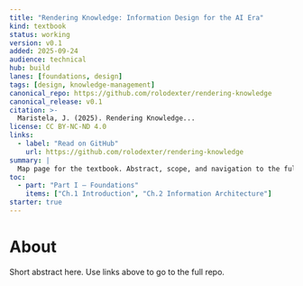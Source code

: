 ```yaml
---
title: "Rendering Knowledge: Information Design for the AI Era"
kind: textbook
status: working
version: v0.1
added: 2025-09-24
audience: technical
hub: build
lanes: [foundations, design]
tags: [design, knowledge-management]
canonical_repo: https://github.com/rolodexter/rendering-knowledge
canonical_release: v0.1
citation: >-
  Maristela, J. (2025). Rendering Knowledge...
license: CC BY-NC-ND 4.0
links:
  - label: "Read on GitHub"
    url: https://github.com/rolodexter/rendering-knowledge
summary: |
  Map page for the textbook. Abstract, scope, and navigation to the full repo.
toc:
  - part: "Part I — Foundations"
    items: ["Ch.1 Introduction", "Ch.2 Information Architecture"]
starter: true
---
```

# About
Short abstract here. Use links above to go to the full repo.

